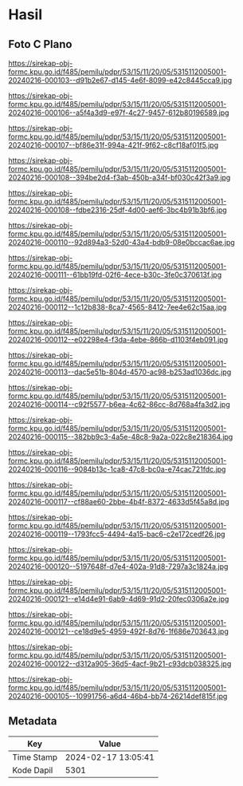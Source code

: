 # Hasil

## Foto C Plano

https://sirekap-obj-formc.kpu.go.id/f485/pemilu/pdpr/53/15/11/20/05/5315112005001-20240216-000103--d91b2e67-d145-4e6f-8099-e42c8445cca9.jpg

https://sirekap-obj-formc.kpu.go.id/f485/pemilu/pdpr/53/15/11/20/05/5315112005001-20240216-000106--a5f4a3d9-e97f-4c27-9457-612b80196589.jpg

https://sirekap-obj-formc.kpu.go.id/f485/pemilu/pdpr/53/15/11/20/05/5315112005001-20240216-000107--bf86e31f-994a-421f-9f62-c8cf18af01f5.jpg

https://sirekap-obj-formc.kpu.go.id/f485/pemilu/pdpr/53/15/11/20/05/5315112005001-20240216-000108--394be2d4-f3ab-450b-a34f-bf030c42f3a9.jpg

https://sirekap-obj-formc.kpu.go.id/f485/pemilu/pdpr/53/15/11/20/05/5315112005001-20240216-000108--fdbe2316-25df-4d00-aef6-3bc4b91b3bf6.jpg

https://sirekap-obj-formc.kpu.go.id/f485/pemilu/pdpr/53/15/11/20/05/5315112005001-20240216-000110--92d894a3-52d0-43a4-bdb9-08e0bccac6ae.jpg

https://sirekap-obj-formc.kpu.go.id/f485/pemilu/pdpr/53/15/11/20/05/5315112005001-20240216-000111--61bb19fd-02f6-4ece-b30c-3fe0c370613f.jpg

https://sirekap-obj-formc.kpu.go.id/f485/pemilu/pdpr/53/15/11/20/05/5315112005001-20240216-000112--1c12b838-8ca7-4565-8412-7ee4e62c15aa.jpg

https://sirekap-obj-formc.kpu.go.id/f485/pemilu/pdpr/53/15/11/20/05/5315112005001-20240216-000112--e02298e4-f3da-4ebe-866b-d1103f4eb091.jpg

https://sirekap-obj-formc.kpu.go.id/f485/pemilu/pdpr/53/15/11/20/05/5315112005001-20240216-000113--dac5e51b-804d-4570-ac98-b253ad1036dc.jpg

https://sirekap-obj-formc.kpu.go.id/f485/pemilu/pdpr/53/15/11/20/05/5315112005001-20240216-000114--c92f5577-b6ea-4c62-86cc-8d768a4fa3d2.jpg

https://sirekap-obj-formc.kpu.go.id/f485/pemilu/pdpr/53/15/11/20/05/5315112005001-20240216-000115--382bb9c3-4a5e-48c8-9a2a-022c8e218364.jpg

https://sirekap-obj-formc.kpu.go.id/f485/pemilu/pdpr/53/15/11/20/05/5315112005001-20240216-000116--9084b13c-1ca8-47c8-bc0a-e74cac721fdc.jpg

https://sirekap-obj-formc.kpu.go.id/f485/pemilu/pdpr/53/15/11/20/05/5315112005001-20240216-000117--cf88ae60-2bbe-4b4f-8372-4633d5f45a8d.jpg

https://sirekap-obj-formc.kpu.go.id/f485/pemilu/pdpr/53/15/11/20/05/5315112005001-20240216-000119--1793fcc5-4494-4a15-bac6-c2e172cedf26.jpg

https://sirekap-obj-formc.kpu.go.id/f485/pemilu/pdpr/53/15/11/20/05/5315112005001-20240216-000120--5197648f-d7e4-402a-91d8-7297a3c1824a.jpg

https://sirekap-obj-formc.kpu.go.id/f485/pemilu/pdpr/53/15/11/20/05/5315112005001-20240216-000121--e14d4e91-6ab9-4d69-91d2-20fec0306a2e.jpg

https://sirekap-obj-formc.kpu.go.id/f485/pemilu/pdpr/53/15/11/20/05/5315112005001-20240216-000121--ce18d9e5-4959-492f-8d76-1f686e703643.jpg

https://sirekap-obj-formc.kpu.go.id/f485/pemilu/pdpr/53/15/11/20/05/5315112005001-20240216-000122--d312a905-36d5-4acf-9b21-c93dcb038325.jpg

https://sirekap-obj-formc.kpu.go.id/f485/pemilu/pdpr/53/15/11/20/05/5315112005001-20240216-000105--10991756-a6d4-46b4-bb74-26214def815f.jpg


## Metadata

| Key        | Value               |
| ---------- | ------------------- |
| Time Stamp | 2024-02-17 13:05:41 |
| Kode Dapil | 5301                |



